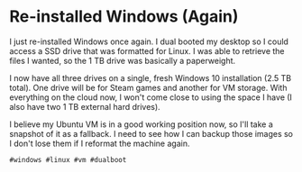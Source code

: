 # Re-installed Windows (Again)

I just re-installed Windows once again. I dual booted my desktop so I
could access a SSD drive that was formatted for Linux. I was able to
retrieve the files I wanted, so the 1 TB drive was basically a
paperweight.

I now have all three drives on a single, fresh Windows 10 installation
(2.5 TB total). One drive will be for Steam games and another for VM
storage. With everything on the cloud now, I won't come close to using
the space I have (I also have two 1 TB external hard drives).

I believe my Ubuntu VM is in a good working position now, so I'll take a
snapshot of it as a fallback. I need to see how I can backup those
images so I don't lose them if I reformat the machine again.

    #windows #linux #vm #dualboot
